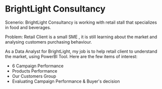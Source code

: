 # BrightLight Consultancy

Scenerio: BrightLight Consultancy is working with retail stall that specializes in food and beverages. 

Problem: Retail Client is a small SME , it is still learning about the market and analysing customers purchasing behaviour.

As a Data Analyst for BrightLight, my job is to help retail client to understand the market, using PowerBI Tool. Here are the few items of interest:

- 6 Campaign Performance
- Products Performance
- Our Customers Group
- Evaluating Campaign Performance & Buyer's decision
